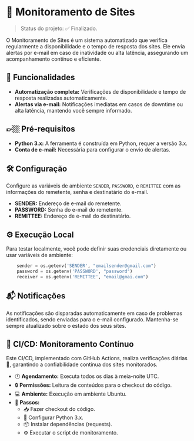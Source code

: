# 🤖 Monitoramento de Sites
> Status do projeto: ✅ Finalizado.

O Monitoramento de Sites é um sistema automatizado que verifica regularmente a disponibilidade e o tempo de resposta dos sites. Ele envia alertas por e-mail em caso de inatividade ou alta latência, assegurando um acompanhamento contínuo e eficiente.

## 🚀 Funcionalidades

- **Automatização completa:** Verificações de disponibilidade e tempo de resposta realizadas automaticamente.
- **Alertas via e-mail:** Notificações imediatas em casos de downtime ou alta latência, mantendo você sempre informado.

## 👉🏼 Pré-requisitos
- **Python 3.x:** A ferramenta é construída em Python, requer a versão 3.x.
- **Conta de e-mail:** Necessária para configurar o envio de alertas.

## 🛠️ Configuração

Configure as variáveis de ambiente `SENDER`, `PASSWORD`, e `REMITTEE` com as informações do remetente, senha e destinatário do e-mail.

- **SENDER:** Endereço de e-mail do remetente.
- **PASSWORD:** Senha do e-mail do remetente.
- **REMITTEE:** Endereço de e-mail do destinatário.

## ⚙️ Execução Local

Para testar localmente, você pode definir suas credenciais diretamente ou usar variáveis de ambiente:

```python
    sender = os.getenv('SENDER', "emailsender@gmail.com")
    password = os.getenv('PASSWORD', "password")
    receiver = os.getenv('REMITTEE', "email@gmai.com")
```

## 📬 Notificações
As notificações são disparadas automaticamente em caso de problemas identificados, sendo enviadas para o e-mail configurado. Mantenha-se sempre atualizado sobre o estado dos seus sites.

## 🔄 CI/CD: Monitoramento Contínuo
Este CI/CD, implementado com GitHub Actions, realiza verificações diárias 📆, garantindo a confiabilidade contínua dos sites monitorados.

* 🕛 **Agendamento:** Executa todos os dias à meia-noite UTC.
* 🔒 **Permissões:** Leitura de conteúdos para o checkout do código.
* 💻 **Ambiente:** Execução em ambiente Ubuntu.
* 🚀 **Passos:**
  * 📥 Fazer checkout do código.
  * 🐍 Configurar Python 3.x.
  * 📦 Instalar dependências (requests).
  * ⚙️ Executar o script de monitoramento.
